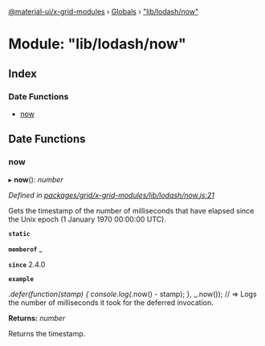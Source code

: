 [@material-ui/x-grid-modules](../README.md) › [Globals](../globals.md) › ["lib/lodash/now"](_lib_lodash_now_.md)

# Module: "lib/lodash/now"

## Index

### Date Functions

- [now](_lib_lodash_now_.md#now)

## Date Functions

### now

▸ **now**(): _number_

_Defined in [packages/grid/x-grid-modules/lib/lodash/now.js:21](https://github.com/mui-org/material-ui-x/blob/a679779/packages/grid/x-grid-modules/lib/lodash/now.js#L21)_

Gets the timestamp of the number of milliseconds that have elapsed since
the Unix epoch (1 January 1970 00:00:00 UTC).

**`static`**

**`memberof`** \_

**`since`** 2.4.0

**`example`**

_.defer(function(stamp) {
console.log(_.now() - stamp);
}, \_.now());
// => Logs the number of milliseconds it took for the deferred invocation.

**Returns:** _number_

Returns the timestamp.
